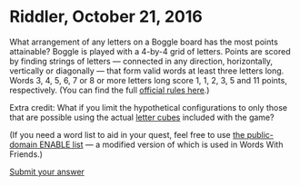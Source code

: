 # Riddler, October 21, 2016

What arrangement of any letters on a Boggle board has the most points attainable? Boggle is played with a 4-by-4 grid of letters. Points are scored by finding strings of letters — connected in any direction, horizontally, vertically or diagonally — that form valid words at least three letters long. Words 3, 4, 5, 6, 7 or 8 or more letters long score 1, 1, 2, 3, 5 and 11 points, respectively. (You can find the full [official rules here](http://www.hasbro.com/common/instruct/boggle.pdf).)

Extra credit: What if you limit the hypothetical configurations to only those that are possible using the actual [letter cubes](http://www.bananagrammer.com/2013/10/the-boggle-cube-redesign-and-its-effect.html) included with the game?

(If you need a word list to aid in your quest, feel free to use [the public-domain ENABLE list](https://storage.googleapis.com/google-code-archive-downloads/v2/code.google.com/dotnetperls-controls/enable1.txt<Paste>) — a modified version of which is used in Words With Friends.)

[Submit your answer](https://docs.google.com/forms/d/e/1FAIpQLScsrBwAzes_mi2NZjs7NeeE3NGx1-IdbPoBgxVLaSZNfx5Dfw/viewform)
